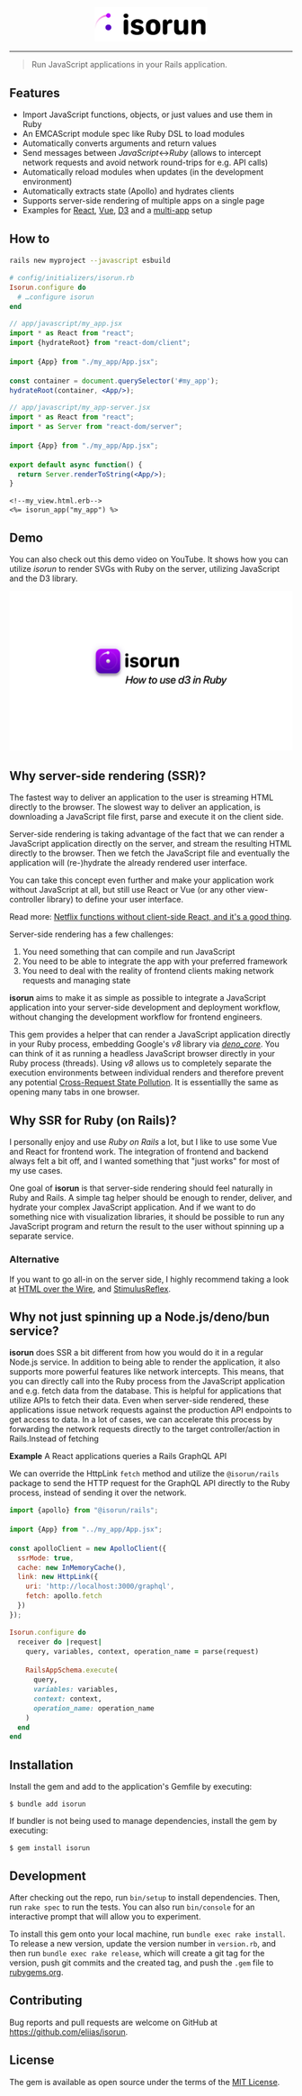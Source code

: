 <p align="center">
  <img alt="isorun" src="./docs/assets/logo.png" width="200" />
</p>

---

> Run JavaScript applications in your Rails application.

## Features

* Import JavaScript functions, objects, or just values and use them in Ruby
* An EMCAScript module spec like Ruby DSL to load modules
* Automatically converts arguments and return values
* Send messages between *JavaScript*<->*Ruby* (allows to intercept network requests and avoid network round-trips for e.g. API calls)
* Automatically reload modules when updates (in the development environment)
* Automatically extracts state (Apollo) and hydrates clients 
* Supports server-side rendering of multiple apps on a single page
* Examples for [React](./examples/rails-react-app), [Vue](./examples/rails-vue-app), [D3](./examples/rails-service-app) and a [multi-app](./examples/rails-multi-app) setup

## How to

```bash
rails new myproject --javascript esbuild
```

```ruby
# config/initializers/isorun.rb
Isorun.configure do
  # …configure isorun
end
```

```jsx
// app/javascript/my_app.jsx
import * as React from "react";
import {hydrateRoot} from "react-dom/client";

import {App} from "./my_app/App.jsx";

const container = document.querySelector('#my_app');
hydrateRoot(container, <App/>);

```

```jsx
// app/javascript/my_app-server.jsx
import * as React from "react";
import * as Server from "react-dom/server";

import {App} from "./my_app/App.jsx";

export default async function() {
  return Server.renderToString(<App/>);
}
```

```erb
<!--my_view.html.erb-->
<%= isorun_app("my_app") %>
```

## Demo

You can also check out this demo video on YouTube. It shows how you can utilize
*isorun* to render SVGs with Ruby on the server, utilizing JavaScript and the
D3 library.

[![How to use d3 in Ruby](./docs/assets/how-to-use-d3-in-ruby.png)](https://www.youtube.com/watch?v=EPHX4po4X4g)

## Why server-side rendering (SSR)?

The fastest way to deliver an application to the user is streaming HTML directly
to the browser. The slowest way to deliver an application, is downloading a
JavaScript file first, parse and execute it on the client side.

Server-side rendering is taking advantage of the fact that we can render a
JavaScript application directly on the server, and stream the resulting HTML
directly to the browser.
Then we fetch the JavaScript file and eventually the application will
(re-)hydrate the already rendered user interface.

You can take this concept even further and make your application work without
JavaScript at all, but still use React or Vue (or any other view-controller
library) to define your user interface.

Read
more: [Netflix functions without client-side React, and it's a good thing](https://jakearchibald.com/2017/netflix-and-react/).

Server-side rendering has a few challenges:

1. You need something that can compile and run JavaScript
1. You need to be able to integrate the app with your preferred framework
1. You need to deal with the reality of frontend clients making network requests and managing state

**isorun** aims to make it as simple as possible to integrate a
JavaScript application into your server-side development and deployment
workflow, without changing the development workflow for frontend engineers.

This gem provides a helper that can render a JavaScript application directly in
your Ruby process, embedding Google's *v8* library via [*deno_core*](https://crates.io/crates/deno_core).
You can think of it as running a headless JavaScript browser directly in your
Ruby process (threads). Using *v8* allows us to completely separate the
execution environments between individual renders and therefore prevent any
potential [Cross-Request State Pollution](https://vuejs.org/guide/scaling-up/ssr.html#cross-request-state-pollution).
It is essentiallly the same as opening many tabs in one browser.

## Why SSR for Ruby (on Rails)?

I personally enjoy and use *Ruby on Rails* a lot, but I like to use some
Vue and React for frontend work. The integration of frontend and backend always
felt a bit off, and I wanted something that "just works" for most of my use
cases.

One goal of **isorun** is that server-side rendering should feel naturally in
Ruby and Rails. A simple tag helper should be enough to render, deliver, and
hydrate your complex JavaScript application. And if we want to do something
nice with visualization libraries, it should be possible to run any JavaScript
program and return the result to the user without spinning up a separate
service.

### Alternative

If you want to go all-in on the server side, I highly recommend taking a look at
[HTML over the Wire](https://hotwired.dev/), and [StimulusReflex](https://docs.stimulusreflex.com/).

## Why not just spinning up a Node.js/deno/bun service?

**isorun** does SSR a bit different from how you would do it in a regular
Node.js service. In addition to being able to render the application, it also
supports more powerful features like network intercepts. This means, that you
can directly call into the Ruby process from the JavaScript application and
e.g. fetch data from the database. This is helpful for applications that
utilize APIs to fetch their data.
Even when server-side rendered, these applications issue network requests
against the production API endpoints to get access to data. In a lot of cases,
we can accelerate this process by forwarding the network requests directly to
the target controller/action in Rails.Instead of fetching 

**Example** A React applications queries a Rails GraphQL API

We can override the HttpLink `fetch` method and utilize the `@isorun/rails`
package to send the HTTP request for the GraphQL API directly to the Ruby
process, instead of sending it over the network.

```js
import {apollo} from "@isorun/rails";

import {App} from "../my_app/App.jsx";

const apolloClient = new ApolloClient({
  ssrMode: true,
  cache: new InMemoryCache(),
  link: new HttpLink({
    uri: 'http://localhost:3000/graphql',
    fetch: apollo.fetch
  })
});
```

```ruby
Isorun.configure do
  receiver do |request|
    query, variables, context, operation_name = parse(request)
    
    RailsAppSchema.execute(
      query,
      variables: variables,
      context: context,
      operation_name: operation_name
    )
  end
end
```

## Installation

Install the gem and add to the application's Gemfile by executing:

    $ bundle add isorun

If bundler is not being used to manage dependencies, install the gem by
executing:

    $ gem install isorun

## Development

After checking out the repo, run `bin/setup` to install dependencies. Then, run
`rake spec` to run the tests. You can also run `bin/console` for an interactive
prompt that will allow you to experiment.

To install this gem onto your local machine, run `bundle exec rake install`. To
release a new version, update the version number in `version.rb`, and then run
`bundle exec rake release`, which will create a git tag for the version, push
git commits and the created tag, and push the `.gem` file to
[rubygems.org](https://rubygems.org).

## Contributing

Bug reports and pull requests are welcome on GitHub at
https://github.com/eliias/isorun.

## License

The gem is available as open source under the terms of the
[MIT License](https://opensource.org/licenses/MIT).
